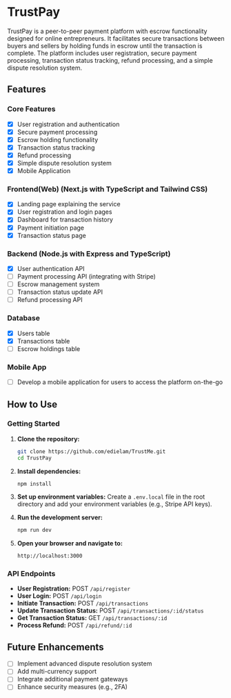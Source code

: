 # TrustPay

TrustPay is a peer-to-peer payment platform with escrow functionality designed for online entrepreneurs. It facilitates secure transactions between buyers and sellers by holding funds in escrow until the transaction is complete. The platform includes user registration, secure payment processing, transaction status tracking, refund processing, and a simple dispute resolution system.

## Features

### Core Features

- [x] User registration and authentication
- [x] Secure payment processing
- [x] Escrow holding functionality
- [x] Transaction status tracking
- [x] Refund processing
- [x] Simple dispute resolution system
- [x] Mobile Application

### Frontend(Web) (Next.js with TypeScript and Tailwind CSS)

- [x] Landing page explaining the service
- [x] User registration and login pages
- [x] Dashboard for transaction history
- [x] Payment initiation page
- [x] Transaction status page

### Backend (Node.js with Express and TypeScript)

- [x] User authentication API
- [ ] Payment processing API (integrating with Stripe)
- [ ] Escrow management system
- [ ] Transaction status update API
- [ ] Refund processing API

### Database 

- [x] Users table
- [x] Transactions table
- [ ] Escrow holdings table

### Mobile App

- [ ] Develop a mobile application for users to access the platform on-the-go


## How to Use

### Getting Started

1. **Clone the repository:**
   ```sh
   git clone https://github.com/edielam/TrustMe.git
   cd TrustPay

2. **Install dependencies:**
   ```sh
   npm install
   ```

3. **Set up environment variables:**
   Create a `.env.local` file in the root directory and add your environment variables (e.g., Stripe API keys).

4. **Run the development server:**
   ```sh
   npm run dev
   ```

5. **Open your browser and navigate to:**
   ```sh
   http://localhost:3000
   ```

### API Endpoints

- **User Registration:** POST `/api/register`
- **User Login:** POST `/api/login`
- **Initiate Transaction:** POST `/api/transactions`
- **Update Transaction Status:** POST `/api/transactions/:id/status`
- **Get Transaction Status:** GET `/api/transactions/:id`
- **Process Refund:** POST `/api/refund/:id`

## Future Enhancements

- [ ] Implement advanced dispute resolution system
- [ ] Add multi-currency support
- [ ] Integrate additional payment gateways
- [ ] Enhance security measures (e.g., 2FA)

